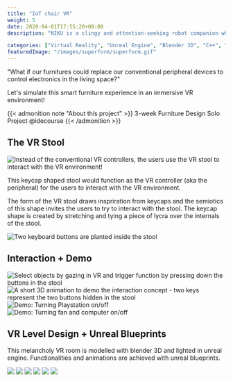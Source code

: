 ```yaml
---
title: "IoT chair VR"
weight: 5
date: 2020-04-01T17:55:28+08:00
description: "NIKU is a clingy and attention-seeking robot companion who tracks down and headbutts human feet non-stop."

categories: ["Virtual Reality", "Unreal Engine", "Blender 3D", "C++", "Prototyping"]
featuredImage: "/images/superform/superform.gif" 
---
```


"What if our furnitures could replace our conventional peripheral devices to control electronics in the living space?" 

 Let's simulate this smart furniture experience in an immersive VR environment!

{{< admonition note "About this project" >}}
3-week Furniture Design Solo Project @idecourse
{{< /admonition >}}


## The VR Stool

![](/images/superform/george-prototype.gif "Instead of the conventional VR controllers, the users use the VR stool to interact with the VR environment!")

This keycap shaped stool would function as the VR controller (aka the peripheral) for the users to interact with the VR environment.

The form of the VR stool draws inspriration from keycaps and the semiotics of this shape invites the users to try to interact with the stool. The keycap shape is created by stretching and tying a piece of lycra over the internals of the stool.

![](/images/superform/superform-stool.jpg "Two keyboard buttons are planted inside the stool")


## Interaction + Demo

![](/images/superform/superform-graph.jpg "Select objects by gazing in VR and trigger function by pressing down the buttons in the stool")
![](/images/superform/superform-1.gif "A short 3D animation to demo the interaction concept - two keys represent the two buttons hidden in the stool")
![](/images/superform/demo-1.gif "Demo: Turning Playstation on/off")
![](/images/superform/demo-2.gif "Demo: Turning fan and computer on/off")

## VR Level Design + Unreal Blueprints

This melancholy VR room is modelled with blender 3D and lighted in unreal engine.
Functionalities and animations are achieved with unreal blueprints.

![](/images/superform/vr-lofi-process-1.jpg )
![](/images/superform/vr-lofi-process-2.jpg )
![](/images/superform/vr-lofi-process-3.jpg )
![](/images/superform/vr-lofi-process-4.jpg )
![](/images/superform/bp_player.jpg )
![](/images/superform/bp_player_2.jpg )